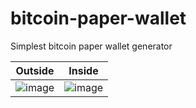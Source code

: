 # bitcoin-paper-wallet

Simplest bitcoin paper wallet generator

Outside             |  Inside
:-------------------------:|:-------------------------:
![image](https://user-images.githubusercontent.com/675812/33431155-8eaed474-d5d3-11e7-875e-934a0f0ae3fa.png)  |  ![image](https://user-images.githubusercontent.com/675812/33431181-9ca80cda-d5d3-11e7-90db-0b8ae64de7be.png)



